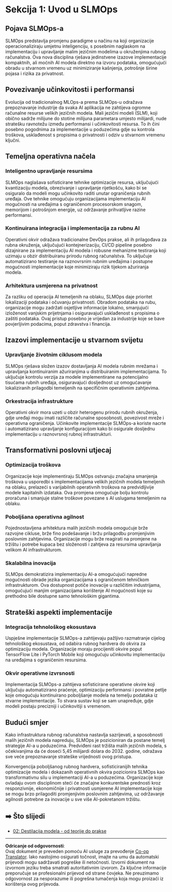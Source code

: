 <!--
CO_OP_TRANSLATOR_METADATA:
{
  "original_hash": "3d1708c413d3ea9ffcfb6f73ade3a07b",
  "translation_date": "2025-09-19T01:06:28+00:00",
  "source_file": "Module05/01.IntroduceSLMOps.md",
  "language_code": "hr"
}
-->
# Sekcija 1: Uvod u SLMOps

## Pojava SLMOps-a

SLMOps predstavlja promjenu paradigme u načinu na koji organizacije operacionaliziraju umjetnu inteligenciju, s posebnim naglaskom na implementaciju i upravljanje malim jezičnim modelima u okruženjima rubnog računalstva. Ova nova disciplina rješava jedinstvene izazove implementacije kompaktnih, ali moćnih AI modela direktno na izvoru podataka, omogućujući obradu u stvarnom vremenu uz minimiziranje kašnjenja, potrošnje širine pojasa i rizika za privatnost.

## Povezivanje učinkovitosti i performansi

Evolucija od tradicionalnog MLOps-a prema SLMOps-u odražava prepoznavanje industrije da svaka AI aplikacija ne zahtijeva ogromne računalne resurse velikih jezičnih modela. Mali jezični modeli (SLM), koji obično sadrže milijune do stotine milijuna parametara umjesto milijardi, nude stratešku ravnotežu između performansi i učinkovitosti resursa. To ih čini posebno pogodnima za implementacije u poduzećima gdje su kontrola troškova, usklađenost s propisima o privatnosti i odziv u stvarnom vremenu ključni.

## Temeljna operativna načela

### Inteligentno upravljanje resursima

SLMOps naglašava sofisticirane tehnike optimizacije resursa, uključujući kvantizaciju modela, obrezivanje i upravljanje rijetkošću, kako bi se osiguralo da modeli mogu učinkovito raditi unutar ograničenja rubnih uređaja. Ove tehnike omogućuju organizacijama implementaciju AI mogućnosti na uređajima s ograničenom procesorskom snagom, memorijom i potrošnjom energije, uz održavanje prihvatljive razine performansi.

### Kontinuirana integracija i implementacija za rubnu AI

Operativni okvir odražava tradicionalne DevOps prakse, ali ih prilagođava za rubna okruženja, uključujući kontejnerizaciju, CI/CD pipeline posebno dizajnirane za implementaciju AI modela i robusne mehanizme testiranja koji uzimaju u obzir distribuiranu prirodu rubnog računalstva. To uključuje automatizirano testiranje na raznovrsnim rubnim uređajima i postupne mogućnosti implementacije koje minimiziraju rizik tijekom ažuriranja modela.

### Arhitektura usmjerena na privatnost

Za razliku od operacija AI temeljenih na oblaku, SLMOps daje prioritet lokalizaciji podataka i očuvanju privatnosti. Obradom podataka na rubu, organizacije mogu zadržati osjetljive informacije lokalno, smanjujući izloženost vanjskim prijetnjama i osiguravajući usklađenost s propisima o zaštiti podataka. Ovaj pristup posebno je vrijedan za industrije koje se bave povjerljivim podacima, poput zdravstva i financija.

## Izazovi implementacije u stvarnom svijetu

### Upravljanje životnim ciklusom modela

SLMOps rješava složen izazov dostavljanja AI modela rubnim mrežama i upravljanja kontinuiranim ažuriranjima u distribuiranim implementacijama. To uključuje kontrolu verzija za modele implementirane na potencijalno tisućama rubnih uređaja, osiguravajući dosljednost uz omogućavanje lokaliziranih prilagodbi temeljenih na specifičnim operativnim zahtjevima.

### Orkestracija infrastrukture

Operativni okvir mora uzeti u obzir heterogenu prirodu rubnih okruženja, gdje uređaji mogu imati različite računalne sposobnosti, povezivost mreže i operativna ograničenja. Učinkovite implementacije SLMOps-a koriste nacrte i automatizirano upravljanje konfiguracijom kako bi osigurale dosljednu implementaciju u raznovrsnoj rubnoj infrastrukturi.

## Transformativni poslovni utjecaj

### Optimizacija troškova

Organizacije koje implementiraju SLMOps ostvaruju značajna smanjenja troškova u usporedbi s implementacijama velikih jezičnih modela temeljenih na oblaku, prelazeći s varijabilnih operativnih troškova na predvidljivije modele kapitalnih izdataka. Ova promjena omogućuje bolju kontrolu proračuna i smanjuje stalne troškove povezane s AI uslugama temeljenim na oblaku.

### Poboljšana operativna agilnost

Pojednostavljena arhitektura malih jezičnih modela omogućuje brže razvojne cikluse, brže fino podešavanje i bržu prilagodbu promjenjivim poslovnim zahtjevima. Organizacije mogu brže reagirati na promjene na tržištu i potrebe kupaca bez složenosti i zahtjeva za resursima upravljanja velikom AI infrastrukturom.

### Skalabilna inovacija

SLMOps demokratizira implementaciju AI-a omogućujući napredne mogućnosti obrade jezika organizacijama s ograničenom tehničkom infrastrukturom. Ova dostupnost potiče inovacije u različitim industrijama, omogućujući manjim organizacijama korištenje AI mogućnosti koje su prethodno bile dostupne samo tehnološkim gigantima.

## Strateški aspekti implementacije

### Integracija tehnološkog ekosustava

Uspješne implementacije SLMOps-a zahtijevaju pažljivo razmatranje cijelog tehnološkog ekosustava, od odabira rubnog hardvera do okvira za optimizaciju modela. Organizacije moraju procijeniti okvire poput TensorFlow Lite i PyTorch Mobile koji omogućuju učinkovitu implementaciju na uređajima s ograničenim resursima.

### Okvir operativne izvrsnosti

Implementacija SLMOps-a zahtijeva sofisticirane operativne okvire koji uključuju automatizirano praćenje, optimizaciju performansi i povratne petlje koje omogućuju kontinuirano poboljšanje modela na temelju podataka iz stvarne implementacije. To stvara sustav koji se sam unapređuje, gdje modeli postaju precizniji i učinkovitiji s vremenom.

## Budući smjer

Kako infrastruktura rubnog računalstva nastavlja sazrijevati, a sposobnosti malih jezičnih modela napreduju, SLMOps je pozicioniran da postane temelj strategije AI-a u poduzećima. Predviđeni rast tržišta malih jezičnih modela, s očekivanjima da će doseći 5,45 milijardi dolara do 2032. godine, odražava sve veće prepoznavanje strateške vrijednosti ovog pristupa.

Konvergencija poboljšanog rubnog hardvera, sofisticiranijih tehnika optimizacije modela i dokazanih operativnih okvira pozicionira SLMOps kao transformativnu silu u implementaciji AI-a u poduzećima. Organizacije koje ovladaju ovom disciplinom steći će značajne konkurentske prednosti kroz responzivnije, ekonomičnije i privatnosti usmjerene AI implementacije koje se mogu brzo prilagoditi promjenjivim poslovnim zahtjevima, uz održavanje agilnosti potrebne za inovacije u sve više AI-pokretanom tržištu.

## ➡️ Što slijedi

- [02: Destilacija modela - od teorije do prakse](./02.SLMOps-Distillation.md)

---

**Odricanje od odgovornosti**:  
Ovaj dokument je preveden pomoću AI usluge za prevođenje [Co-op Translator](https://github.com/Azure/co-op-translator). Iako nastojimo osigurati točnost, imajte na umu da automatski prijevodi mogu sadržavati pogreške ili netočnosti. Izvorni dokument na izvornom jeziku treba smatrati autoritativnim izvorom. Za ključne informacije preporučuje se profesionalni prijevod od strane čovjeka. Ne preuzimamo odgovornost za nesporazume ili pogrešna tumačenja koja mogu proizaći iz korištenja ovog prijevoda.